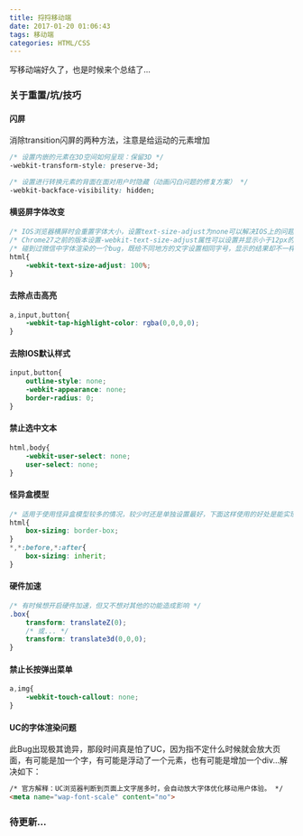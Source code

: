 ```yaml
---
title: 捋捋移动端
date: 2017-01-20 01:06:43
tags: 移动端
categories: HTML/CSS
---
```

写移动端好久了，也是时候来个总结了...
<!-- more -->
### 关于重置/坑/技巧
#### 闪屏
消除transition闪屏的两种方法，注意是给运动的元素增加
``` css
/* 设置内嵌的元素在3D空间如何呈现：保留3D */
-webkit-transform-style: preserve-3d;
```
``` css
/* 设置进行转换元素的背面在面对用户时隐藏（动画闪白问题的修复方案） */
-webkit-backface-visibility: hidden;
```
#### 横竖屏字体改变
``` css
/* IOS浏览器横屏时会重置字体大小，设置text-size-adjust为none可以解决IOS上的问题，但桌面端Safari的字体缩放功能会失效，因此设置text-size-adjust:100%最佳 */
/* Chrome27之前的版本设置-webkit-text-size-adjust属性可以设置并显示小于12px的字体，之后取消了此属性，要想现实小于12px字体可以使用：transform: scale()方法 */
/* 碰到过微信中字体渲染的一个bug，既给不同地方的文字设置相同字号，显示的结果却不一样，解决办法也是设置-webkit-text-size-adjust: 100% */
html{
    -webkit-text-size-adjust: 100%;
}
```
#### 去除点击高亮
``` css
a,input,button{
    -webkit-tap-highlight-color: rgba(0,0,0,0);
}
```
#### 去除IOS默认样式
``` css
input,button{
    outline-style: none;
    -webkit-appearance: none;
    border-radius: 0;
}
```
#### 禁止选中文本
``` css
html,body{
    -webkit-user-select: none;
    user-select: none;
}
```
#### 怪异盒模型
``` css
/* 适用于使用怪异盒模型较多的情况，较少时还是单独设置最好，下面这样使用的好处是能实现继承 */
html{
    box-sizing: border-box;
}
*,*:before,*:after{
    box-sizing: inherit;
}
```
#### 硬件加速
``` css
/* 有时候想开启硬件加速，但又不想对其他的功能造成影响 */
.box{
    transform: translateZ(0);
    /* 或... */
    transform: translate3d(0,0,0);
}
```
#### 禁止长按弹出菜单
``` css
a,img{
    -webkit-touch-callout: none;
}
```
#### UC的字体渲染问题
此Bug出现极其诡异，那段时间真是怕了UC，因为指不定什么时候就会放大页面，有可能是加一个字，有可能是浮动了一个元素，也有可能是增加一个div...解决如下：
``` html
/* 官方解释：UC浏览器判断到页面上文字居多时，会自动放大字体优化移动用户体验。 */
<meta name="wap-font-scale" content="no">
```
### 待更新...